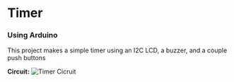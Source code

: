 # Timer
### Using Arduino

This project makes a simple timer using an I2C LCD, a buzzer, and a couple push buttons

**Circuit:**
![Timer Cicruit]("https://github.com/prog-apprentice401/Timer/blob/main/shots/Timer_bb.jpg?raw=true")

